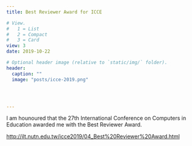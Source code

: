 ```yaml
---
title: Best Reviewer Award for ICCE

# View.
#   1 = List
#   2 = Compact
#   3 = Card
view: 3
date: 2019-10-22

# Optional header image (relative to `static/img/` folder).
header:
  caption: ""
  image: "posts/icce-2019.png"




---
```

I am hounoured that the 27th International Conference on Computers in Education awarded me with the Best Reviewer Award. 

http://ilt.nutn.edu.tw/icce2019/04_Best%20Reviewer%20Award.html 


